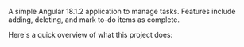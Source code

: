 A simple Angular 18.1.2 application to manage tasks. Features include adding, deleting, and mark to-do items as complete.

Here's a quick overview of what this project does: 


